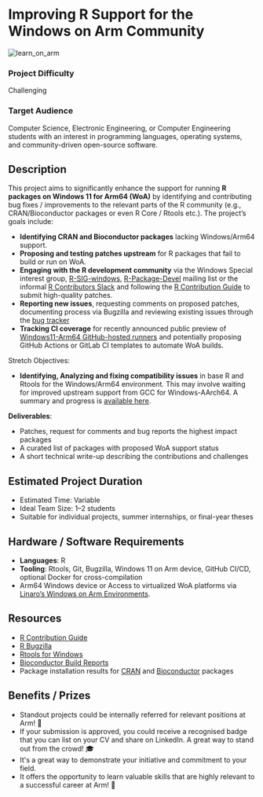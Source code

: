 # Improving R Support for the Windows on Arm Community 
![learn_on_arm](../../images/Learn_on_Arm_banner.png)

### Project Difficulty  
Challenging

### Target Audience  
Computer Science, Electronic Engineering, or Computer Engineering students with an interest in programming languages, operating systems, and community-driven open-source software.

## Description  

This project aims to significantly enhance the support for running **R packages on Windows 11 for Arm64 (WoA)** by identifying and contributing bug fixes / improvements to the relevant parts of the R community (e.g.,  CRAN/Bioconductor packages or even R Core / Rtools etc.). The project’s goals include:


- **Identifying CRAN and Bioconductor packages** lacking Windows/Arm64 support.
- **Proposing and testing patches upstream** for R packages that fail to build or run on WoA.
- **Engaging with the R development community** via the Windows Special interest group, [R-SIG-windows](https://stat.ethz.ch/mailman/listinfo/r-sig-windows), [R-Package-Devel](https://stat.ethz.ch/mailman/listinfo/r-package-devel) mailing list or the informal [R Contributors Slack](https://contributor.r-project.org/slack) and following the [R Contribution Guide](https://github.com/r-devel/rdevguide?tab=readme-ov-file) to submit high-quality patches.
- **Reporting new issues**, requesting comments on proposed patches, documenting process via Bugzilla and reviewing existing issues through the [bug tracker](https://bugs.r-project.org/)
- **Tracking CI coverage** for recently announced public preview of [Windows11-Arm64 GitHub-hosted runners](https://github.blog/changelog/2025-04-14-windows-arm64-hosted-runners-now-available-in-public-preview/) and potentially proposing GitHub Actions or GitLab CI templates to automate WoA builds.

Stretch Objectives:

- **Identifying, Analyzing and fixing compatibility issues** in base R and Rtools for the Windows/Arm64 environment. This may involve waiting for improved upstream support from GCC for Windows-AArch64. A summary and progress is [available here](https://linaro.atlassian.net/wiki/spaces/WOAR/pages/28802842658/MinGW+GNU+Toolchain).


**Deliverables**:
- Patches, request for comments and bug reports the highest impact packages
- A curated list of packages with proposed WoA support status
- A short technical write-up describing the contributions and challenges

## Estimated Project Duration  

- Estimated Time: Variable  
- Ideal Team Size: 1–2 students  
- Suitable for individual projects, summer internships, or final-year theses

## Hardware / Software Requirements  

- **Languages**: R  
- **Tooling**: Rtools, Git, Bugzilla, Windows 11 on Arm device, GitHub CI/CD, optional Docker for cross-compilation  
- Arm64 Windows device or Access to virtualized WoA platforms via [Linaro’s Windows on Arm Environments](https://linaro.atlassian.net/wiki/spaces/WOAR/pages/29005479987/Windows+on+Arm+Environments).

## Resources  
  
- [R Contribution Guide](https://github.com/r-devel/rdevguide?tab=readme-ov-file)  
- [R Bugzilla](https://bugs.r-project.org/)  
- [Rtools for Windows](https://cran.r-project.org/bin/windows/Rtools/)   
- [Bioconductor Build Reports](https://bioconductor.org/checkResults/)  
- Package installation results for [CRAN](https://www.r-project.org/nosvn/winutf8/ucrt3/CRAN_aarch64/install_out/) and [Bioconductor](https://www.r-project.org/nosvn/winutf8/ucrt3/BIOC_aarch64/install_out/) packages


## Benefits / Prizes  

- Standout projects could be internally referred for relevant positions at Arm! 📃  
- If your submission is approved, you could receive a recognised badge that you can list on your CV and share on LinkedIn. A great way to stand out from the crowd! 🎓  
- It's a great way to demonstrate your initiative and commitment to your field.  
- It offers the opportunity to learn valuable skills that are highly relevant to a successful career at Arm! 🎉  
